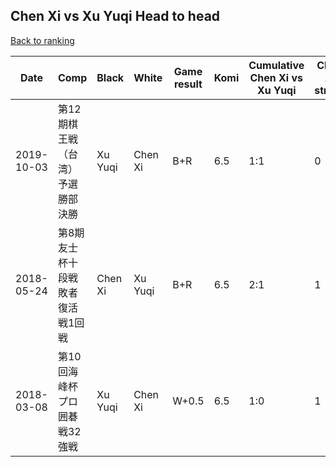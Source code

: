 ## Chen Xi vs Xu Yuqi Head to head

[Back to ranking](../../index.md)




| **Date** | **Comp** | **Black** | **White** | **Game result** | **Komi** | **Cumulative Chen Xi vs Xu Yuqi** | **Chen Xi streak** | **Xu Yuqi streak** | 
| --- | --- | --- | --- | --- | --- | --- | --- | --- |
| 2019-10-03 | 第12期棋王戦（台湾）予選勝部決勝 | Xu Yuqi | Chen Xi | B+R | 6.5 | 1:1 | 0 | 1 | 
| 2018-05-24 | 第8期友士杯十段戦敗者復活戦1回戦 | Chen Xi | Xu Yuqi | B+R | 6.5 | 2:1 | 1 | 0 | 
| 2018-03-08 | 第10回海峰杯プロ囲碁戦32強戦 | Xu Yuqi | Chen Xi | W+0.5 | 6.5 | 1:0 | 1 | 0 |




